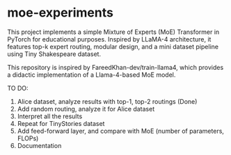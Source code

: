 # moe-experiments
This project implements a simple Mixture of Experts (MoE) Transformer in PyTorch for educational purposes. Inspired by LLaMA-4 architecture, it features top-k expert routing, modular design, and a mini dataset pipeline using Tiny Shakespeare dataset.

This repository is inspired by FareedKhan-dev/train-llama4, which provides a didactic implementation of a Llama-4-based MoE model.

TO DO: 
1. Alice dataset, analyze results with top-1, top-2 routings (Done)
2. Add random routing, analyze it for Alice dataset
3. Interpret all the results
4. Repeat for TinyStories dataset
5. Add feed-forward layer, and compare with MoE (number of parameters, FLOPs)
6. Documentation